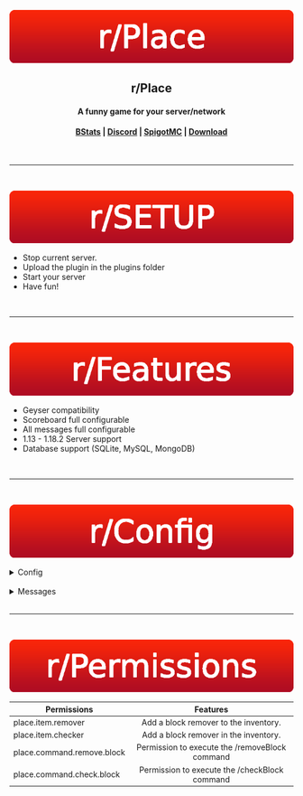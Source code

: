 <p align="center">
  <img src="./img/rplace_title.png">
</p>
<h2 align="center">r/Place</h2>
<h4 align="center">A funny game for your server/network</h4>


<h4 align="center">

  [BStats](https://bstats.org/plugin/bukkit/rPlace/14956) | [Discord](https://discord.gg/XNf9RWe7HY) | [SpigotMC](https://discord.gg/XNf9RWe7HY) | [Download](https://discord.gg/XNf9RWe7HY)
  
</h4>

<br>
<hr>
<br>

 <div align="left">
        <p align="center">
  <img src="./img/rplace_setup.png">
          </p>

- Stop current server.
- Upload the plugin in the plugins folder
- Start your server
- Have fun!
  </div>
<br>
<hr>
<br>
      
  <div align="left">
        <p align="center">
  <img src="./img/rplace_features.png">
</p>

- Geyser compatibility
- Scoreboard full configurable
- All messages full configurable
- 1.13 - 1.18.2 Server support
- Database support (SQLite, MySQL, MongoDB)
  </div>

<br>
<hr>
<br>

 <div align="left">
        <p align="center">
  <img src="./img/rplace_config.png">
  </p>
  
  <details>
  <summary>Config</summary>
  
  This is a default config.
  
  ```json
  {
  "blockCooldown": 21,
  "worldBorderSize": 313.0, //The worldBorderSize must be an odd number. (1, 7, 15, 31, 101, 1001...)
  "scoreboardTitle": "§aServer §8| §7r/Place",
  "scoreboard": [
    "§4§8§l§m---------------",
    " §8§l» §7Progress§3",
    "    §8» §a %progress%%",
    "",
    " §8§l» §7Countdown§3",
    "   §8» §a %cooldown%",
    "",
    " §8§l» §7Your blocks§3",
    "    §8» §a %blocks%",
    "",
    " §8§l» §7Players§3",
    "    §8»§a %onlinePlayers%§7/%maxPlayers%",
    "",
    " §8§l» §7Your ranking§3",
    "    §8»§a #%ranking%"
  ],
  "blockHasNoHistorySound": "ENTITY_STRIDER_EAT", //List of sounds: https://hub.spigotmc.org/javadocs/bukkit/org/bukkit/Sound.html
  "itemRemoverMaterial": "STICK", //List of materials: https://hub.spigotmc.org/javadocs/bukkit/org/bukkit/Material.html
  "itemCheckerMaterial": "END_ROD"
}

  ```
  
</details>
  <br>
    <details>
  <summary>Messages</summary>
  
  This is a default messages config.
  
  ```json
{
  "prefix": "§8〣§ar/Place §8» §7",
  "blockPlaceNotAllow": "%prefix%You may §cnot §7place this block!",
  "blockAlreadyPlaced": "%prefix%This block has already been placed here!",
  "blockWaiteSeconds": "%prefix%You still have to wait §c%cooldowen% §7seconds!",
  "blockWaiteSecond": "%prefix%You still have to wait §c%cooldowen% §7second!",
  "blockHasNoHistory": "%prefix%This block has no change!",
  "blockInformation": "%prefix%This block has been set by §a%name%§7. §8(§a%date%§8)",
  "blockRemoveSuccessfully": "%prefix%You have removed this block!",
  "seconds": "seconds", //This is for the scoreboard and not for player messages.
  "second": "second",
  "redy": "Ready",
  "itemBlockRemoverName": "§cBlock remover §8«",
  "itemBlockCheckerName": "§eBlock Investigate §8«"
}
  ```
  
</details>
  </div>
<br>
<hr>
<br>

  <div align="center">
    <p align="center">
  <img src="./img/rplace_permissions.png">
</p>

| Permissions                | Features                                       |
| -------------------------- |:----------------------------------------------:|
| place.item.remover         | Add a block remover to the inventory.          |
| place.item.checker         | Add a block remover in the inventory.          |
| place.command.remove.block | Permission to execute the /removeBlock command |
| place.command.check.block  | Permission to execute the /checkBlock command  |
  
  </div>
